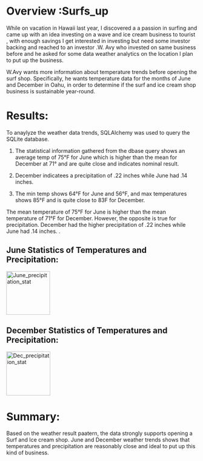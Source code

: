# **Overview :Surfs_up**

While on vacation in Hawaii last year, I discovered a a passion in surfing and came up with an idea investing on a wave and ice cream business to tourist , with enough savings I get interested in investing but need some investor backing and  reached to an investor .W. Avy  who invested on same business before and he asked for some data weather analytics on the location I plan to put up the business.

W.Avy wants more information about temperature trends before opening the surf shop. Specifically, he wants temperature data for the months of June and December in Oahu, in order to determine if the surf and ice cream shop business is sustainable year-round.


# **Results:** 
To anaylyze the weather data trends, SQLAlchemy was used to query the SQLite database. 
1. The statistical information gathered from the dbase query  shows an average temp of 75°F for June which is higher than the mean for December at 71° and are quite close and indicates nominal result.

2. December indicatees a  precipitation of .22 inches while June had .14 inches.

3. The min temp shows 64°F for June and 56°F, and max temperatures shows 85°F and is quite close to 83F for December.


The mean temperature of 75°F for June is higher than the mean temperature of 71°F for December. However, the opposite is true for precipitation. December had the higher precipitation of .22 inches while June had .14 inches.
  . 

## **June Statistics of Temperatures and Precipitation:**

<img width="115" alt="June_precipitation_stat" src="https://user-images.githubusercontent.com/92903447/147374827-0eb491df-b227-4356-8ef8-67ba83d92b29.png">

## **December Statistics of Temperatures and Precipitation:**

<img width="116" alt="Dec_precipitation_stat" src="https://user-images.githubusercontent.com/92903447/147374828-494853d5-3c14-4a2f-9819-048195be48df.png">

# **Summary:**
Based on the weather result paatern, the data strongly supports opening a Surf and Ice cream shop. June and December weather trends shows that temperatures and precipitation are reasonably close and ideal to put up this kind of business.

